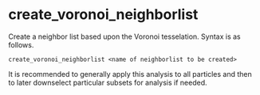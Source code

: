 <h1>create_voronoi_neighborlist</h1>

Create a neighbor list based upon the Voronoi tesselation. Syntax is as follows.

`create_voronoi_neighborlist <name of neighborlist to be created>`

It is recommended to generally apply this analysis to all particles and then to later downselect particular subsets for analysis if needed.
